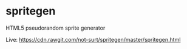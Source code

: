 # spritegen
HTML5 pseudorandom sprite generator

Live: https://cdn.rawgit.com/not-surt/spritegen/master/spritegen.html
